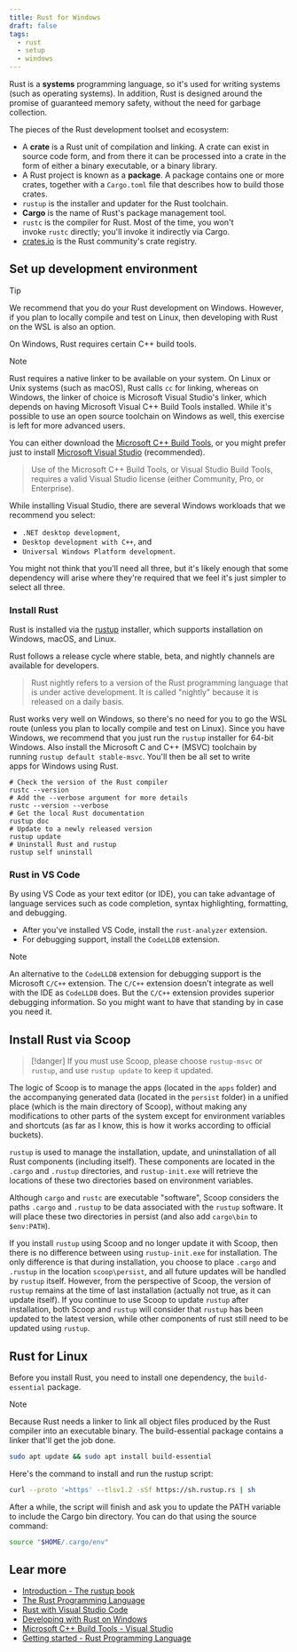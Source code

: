 ```yaml
---
title: Rust for Windows
draft: false
tags:
  - rust
  - setup
  - windows
---
```


Rust is a **systems** programming language, so it's used for writing systems (such as operating systems). In addition, Rust is designed around the promise of guaranteed memory safety, without the need for garbage collection.

The pieces of the Rust development toolset and ecosystem:

- A **crate** is a Rust unit of compilation and linking. A crate can exist in source code form, and from there it can be processed into a crate in the form of either a binary executable, or a binary library.
- A Rust project is known as a **package**. A package contains one or more crates, together with a `Cargo.toml` file that describes how to build those crates.
- `rustup` is the installer and updater for the Rust toolchain.
- **Cargo** is the name of Rust's package management tool.
- `rustc` is the compiler for Rust. Most of the time, you won't invoke `rustc` directly; you'll invoke it indirectly via Cargo.
- [crates.io](https://crates.io/) is the Rust community's crate registry.

## Set up development environment

> [!tip]
> We recommend that you do your Rust development on Windows. However, if you plan to locally compile and test on Linux, then developing with Rust on the WSL is also an option.

On Windows, Rust requires certain C++ build tools.

> [!note]
> Rust requires a native linker to be available on your system. On Linux or Unix systems (such as macOS), Rust calls `cc` for linking, whereas on Windows, the linker of choice is Microsoft Visual Studio's linker, which depends on having Microsoft Visual C++ Build Tools installed. While it's possible to use an open source toolchain on Windows as well, this exercise is left for more advanced users.

You can either download the [Microsoft C++ Build Tools](https://visualstudio.microsoft.com/visual-cpp-build-tools/), or you might prefer just to install [Microsoft Visual Studio](https://visualstudio.microsoft.com/downloads/) (recommended).

> Use of the Microsoft C++ Build Tools, or Visual Studio Build Tools, requires a valid Visual Studio license (either Community, Pro, or Enterprise).

While installing Visual Studio, there are several Windows workloads that we recommend you select:

- `.NET desktop development`, 
- `Desktop development with C++`, and 
- `Universal Windows Platform development`. 

You might not think that you'll need all three, but it's likely enough that some dependency will arise where they're required that we feel it's just simpler to select all three.

### Install Rust

Rust is installed via the [rustup](https://rustup.rs/) installer, which supports installation on Windows, macOS, and Linux.

Rust follows a release cycle where stable, beta, and nightly channels are available for developers. 

> Rust nightly refers to a version of the Rust programming language that is under active development. It is called "nightly" because it is released on a daily basis.

Rust works very well on Windows, so there's no need for you to go the WSL route (unless you plan to locally compile and test on Linux). Since you have Windows, we recommend that you just run the `rustup` installer for 64-bit Windows. Also install the Microsoft C and C++ (MSVC) toolchain by running `rustup default stable-msvc`. You'll then be all set to write apps for Windows using Rust.

```shell
# Check the version of the Rust compiler
rustc --version
# Add the --verbose argument for more details
rustc --version --verbose
# Get the local Rust documentation
rustup doc
# Update to a newly released version
rustup update
# Uninstall Rust and rustup
rustup self uninstall
```

### Rust in VS Code

By using VS Code as your text editor (or IDE), you can take advantage of language services such as code completion, syntax highlighting, formatting, and debugging.

- After you've installed VS Code, install the `rust-analyzer` extension.
- For debugging support, install the `CodeLLDB` extension.

> [!note]
> An alternative to the `CodeLLDB` extension for debugging support is the Microsoft `C/C++` extension. The `C/C++` extension doesn't integrate as well with the IDE as `CodeLLDB` does. But the `C/C++` extension provides superior debugging information. So you might want to have that standing by in case you need it.

## Install Rust via Scoop

> [!danger]
> If you must use Scoop, please choose `rustup-msvc` or `rustup`, and use `rustup update` to keep it updated.

The logic of Scoop is to manage the apps (located in the `apps` folder) and the accompanying generated data (located in the `persist` folder) in a unified place (which is the main directory of Scoop), without making any modifications to other parts of the system except for environment variables and shortcuts (as far as I know, this is how it works according to official buckets).

`rustup` is used to manage the installation, update, and uninstallation of all Rust components (including itself). These components are located in the `.cargo` and `.rustup` directories, and `rustup-init.exe` will retrieve the locations of these two directories based on environment variables.

Although `cargo` and `rustc` are executable "software", Scoop considers the paths `.cargo` and `.rustup` to be data associated with the `rustup` software. It will place these two directories in persist (and also add `cargo\bin` to `$env:PATH`).

If you install `rustup` using Scoop and no longer update it with Scoop, then there is no difference between using `rustup-init.exe` for installation. The only difference is that during installation, you choose to place `.cargo` and `.rustup` in the location `scoop\persist`, and all future updates will be handled by `rustup` itself. However, from the perspective of Scoop, the version of `rustup` remains at the time of last installation (actually not true, as it can update itself). If you continue to use Scoop to update `rustup` after installation, both Scoop and `rustup` will consider that `rustup` has been updated to the latest version, while other components of rust still need to be updated using `rustup`.

## Rust for Linux

Before you install Rust, you need to install one dependency, the `build-essential` package.

> [!note]
> Because Rust needs a linker to link all object files produced by the Rust compiler into an executable binary. The build-essential package contains a linker that'll get the job done.

```bash
sudo apt update && sudo apt install build-essential
```

Here's the command to install and run the rustup script:

```bash
curl --proto '=https' --tlsv1.2 -sSf https://sh.rustup.rs | sh
```

After a while, the script will finish and ask you to update the PATH variable to include the Cargo bin directory. You can do that using the source command:

```bash
source "$HOME/.cargo/env"
```

## Lear more

- [Introduction - The rustup book](https://rust-lang.github.io/rustup/index.html)
- [The Rust Programming Language](https://doc.rust-lang.org/book/title-page.html)
- [Rust with Visual Studio Code](https://code.visualstudio.com/docs/languages/rust)
- [Developing with Rust on Windows](https://learn.microsoft.com/en-us/windows/dev-environment/rust/)
- [Microsoft C++ Build Tools - Visual Studio](https://visualstudio.microsoft.com/visual-cpp-build-tools/)
- [Getting started - Rust Programming Language](https://www.rust-lang.org/learn/get-started)
